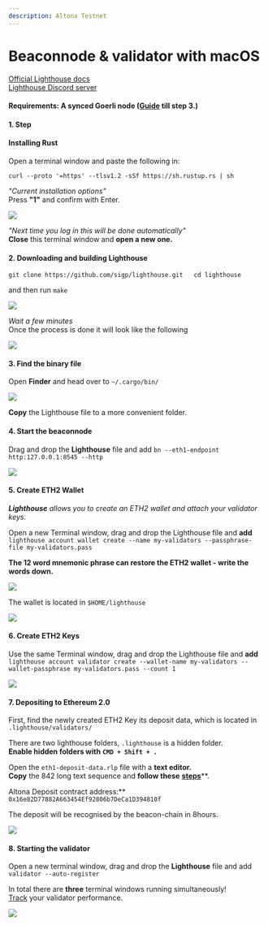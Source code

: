 ```yaml
---
description: Altona Testnet
---
```


# Beaconnode & validator with macOS

[Official Lighthouse docs  
](https://lighthouse-book.sigmaprime.io/become-a-validator-source.html)[Lighthouse Discord server](https://discord.gg/8mFMS7G)

#### Requirements:  A synced Goerli node \([Guide](https://kb.beaconcha.in/run-a-goerli-node-eth1-and-beaconnode-eth2#step-1) till step 3.\)

#### 

#### 1. Step 

#### Installing Rust

Open a terminal window and paste the following in:

`curl --proto '=https' --tlsv1.2 -sSf https://sh.rustup.rs | sh`

_"Current installation options"_  
Press **"1"** and confirm with Enter.

![](../../.gitbook/assets/image%20%28130%29.png)

_"Next time you log in this will be done automatically"_  
**Close** this terminal window and **open a new one.**

#### 2. Downloading and building Lighthouse

`git clone https://github.com/sigp/lighthouse.git  
cd lighthouse`

and then run `make`

![](../../.gitbook/assets/image%20%28133%29.png)

_Wait a few minutes_  
Once the process is done it will look like the following

![](../../.gitbook/assets/image%20%28128%29.png)

#### 3. Find the binary file

Open **Finder** and head over to `~/.cargo/bin/`

![](../../.gitbook/assets/image%20%28132%29.png)

**Copy** the Lighthouse file to a more convenient folder.

#### 4. Start the beaconnode

Drag and drop the **Lighthouse** file and add `bn --eth1-endpoint http:127.0.0.1:8545 --http`

![](../../.gitbook/assets/lhsync.gif)

#### 

#### 5. Create ETH2 Wallet

_**Lighthouse** allows you to create an ETH2 wallet and attach your validator keys._

Open a new Terminal window, drag and drop the Lighthouse file and **add**  
`lighthouse account wallet create --name my-validators --passphrase-file my-validators.pass`

**The 12 word mnemonic phrase can restore the ETH2 wallet - write the words down.**

![](../../.gitbook/assets/image%20%28134%29.png)

The wallet is located in `$HOME/lighthouse`

![](../../.gitbook/assets/image%20%28123%29.png)

#### 6. Create ETH2 Keys

Use the same Terminal window, drag and drop the Lighthouse file and **add**   
`lighthouse account validator create --wallet-name my-validators --wallet-passphrase my-validators.pass --count 1`

![](../../.gitbook/assets/image%20%28131%29.png)

#### 7. Depositing to Ethereum 2.0

First, find the newly created ETH2 Key its deposit data, which is located in `.lighthouse/validators/`   
  
There are two lighthouse folders, `.lighthouse` is a hidden folder.  
**Enable hidden folders with** **`CMD + Shift + .`**

Open the `eth1-deposit-data.rlp` file with a **text editor.   
Copy** the 842 long text sequence and **follow these** [**steps**](https://kb.beaconcha.in/ethereum-2.0-and-depositing-process/depositing-to-ethereum-2.0#depositing)**.  
  
Altona Deposit contract address:** `0x16e82D77882A663454Ef92806b7DeCa1D394810f`

The deposit will be recognised by the beacon-chain in 8hours.

![](../../.gitbook/assets/image%20%28127%29.png)



#### 8. Starting the validator

Open a new terminal window, drag and drop the **Lighthouse** file and add `validator --auto-register`

In total there are **three** terminal windows running simultaneously!   
[Track](https://altona.beaconcha.in/dashboard?validators=) your validator performance.

![](../../.gitbook/assets/image%20%28122%29.png)







